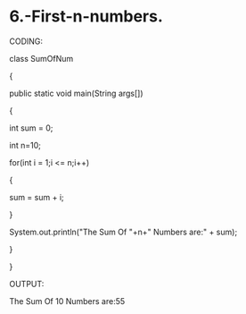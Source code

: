 # 6.-First-n-numbers.
CODING:

class SumOfNum

{

public static void main(String args[])

{

int sum = 0;

int n=10;

for(int i = 1;i <= n;i++)

{

sum = sum + i;

}

System.out.println("The Sum Of "+n+" Numbers are:" + sum);

}

}

OUTPUT:

The Sum Of 10 Numbers are:55
